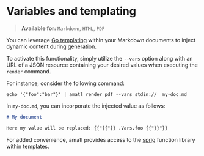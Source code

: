 # Variables and templating

> **Available for:** `Markdown`, `HTML`, `PDF`

You can leverage [Go templating](https://pkg.go.dev/text/template) within your Markdown documents to inject dynamic content during generation.

To activate this functionality, simply utilize the `--vars` option along with an URL of a JSON resource containing your desired values when executing the `render` command.

For instance, consider the following command:

```shell
echo '{"foo":"bar"}' | amatl render pdf --vars stdin://  my-doc.md
```

In `my-doc.md`, you can incorporate the injected value as follows:

<!--
In the following example, the expected template delimiters are `{‎‎{` and `}‎}` (without the space in between).
They are escaped here for the website https://bornholm.github.io/amatl/.
-->

```markdown
# My document

Here my value will be replaced: {{"{{"}} .Vars.foo {{"}}"}}
```

For added convenience, amatl provides access to the [sprig](https://masterminds.github.io/sprig/) function library within templates.
